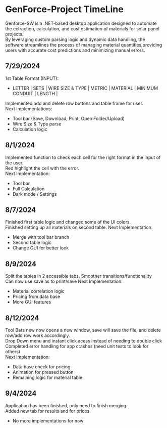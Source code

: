 # GenForce-Project TimeLine
Genforce-SW is a .NET-based desktop application designed to automate the extraction, calculation, and cost estimation of materials for solar panel projects.<br/>
By leveraging custom parsing logic and dynamic data handling, the software streamlines the process of managing material quantities,providing users with accurate
cost predictions and minimizing manual errors.<br/>

## 7/29/2024
1st Table Format (INPUT):
* LETTER | SETS | WIRE SIZE & TYPE | METRIC | MATERIAL | MINIMUM CONDUIT | LENGTH |

Implemented add and delete row buttons and table frame for user. <br/> 
Next Implementations:
* Tool bar (Save, Download, Print, Open Folder/Upload)
* Wire Size & Type parse
* Calculation logic

## 8/1/2024
Implemented function to check each cell for the right format in the input of the user. <br/> 
Red highlight the cell with the error. <br/> 
Next Implementation:
* Tool bar
* Full Calculation
* Dark mode / Settings

## 8/7/2024
Finished first table logic and changed some of the UI colors.<br/>
Finished setting up all materials on second table.
Next Implementation:
* Merge with tool bar branch
* Second table logic
* Change GUI for better look

## 8/9/2024
Split the tables in 2 accessible tabs, Smoother transitions/functionality<br/>
Can now use save as to print/save
Next Implementation:
* Material correlation logic
* Pricing from data base
* More GUI features
  
## 8/12/2024
Tool Bars new now opens a new window, save will save the file, and delete row/add row work accordingly.<br/>
Drop Down menu and instant click acess instead of needing to double click<br/>
Completed error handling for app crashes (need unit tests to look for others)<br/>
Next Implementation:
* Data base check for pricing
* Animation for pressed button
* Remaining logic for material table

## 9/4/2024
Application has been finished, only need to finish merging.<br/>
Added new tab for results and for prices<br/>
* No more implementations for now
